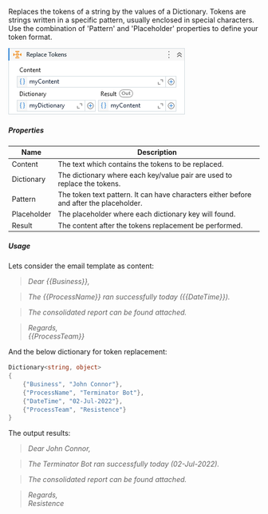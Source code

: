 Replaces the tokens of a string by the values of a Dictionary. Tokens are strings written in a specific pattern, usually enclosed in special characters. Use the combination of 'Pattern' and 'Placeholder' properties to define your token format.

![](../img/activities/ReplaceTokens.png)

##### Properties

|Name       |Description                                                                            |
|-----------|---------------------------------------------------------------------------------------|
|Content    |The text which contains the tokens to be replaced.                                     |
|Dictionary |The dictionary where each key/value pair are used to replace the tokens.               |
|Pattern    |The token text pattern. It can have characters either before and after the placeholder.|
|Placeholder|The placeholder where each dictionary key will found.                                  |
|Result     |The content after the tokens replacement be performed.                                 |


##### Usage

Lets consider the email template as content:

> *Dear <span class="red">{{</span>Business<span class="red">}}</span>,*

> *The <span class="red">{{</span>ProcessName<span class="red">}}</span> ran successfully today (<span class="red">{{</span>DateTime<span class="red">}}</span>).*

> *The consolidated report can be found attached.*

> *Regards,*<br/>*<span class="red">{{</span>ProcessTeam<span class="red">}}</span>*

And the below dictionary for token replacement:

```C#
Dictionary<string, object>
{
    {"Business", "John Connor"},
    {"ProcessName", "Terminator Bot"},
    {"DateTime", "02-Jul-2022"},
    {"ProcessTeam", "Resistence"}
}
```

The output results:

> *Dear John Connor,*

> *The Terminator Bot ran successfully today (02-Jul-2022).*

> *The consolidated report can be found attached.*

> *Regards,*<br/>*Resistence*
